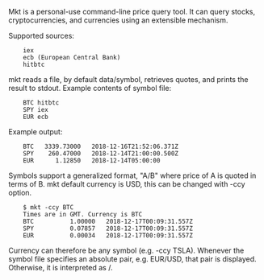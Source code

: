 Mkt is a personal-use command-line price query tool.
It can query stocks, cryptocurrencies, and currencies using
an extensible mechanism.

Supported sources:
~~~
    iex
    ecb (European Central Bank)
    hitbtc
~~~
  
mkt reads a file, by default data/symbol, retrieves quotes, and prints
the result to stdout. Example contents of symbol file:
~~~
    BTC hitbtc
    SPY iex
    EUR ecb
~~~

Example output:
~~~
    BTC   3339.73000   2018-12-16T21:52:06.371Z
    SPY    260.47000   2018-12-14T21:00:00.500Z
    EUR      1.12850   2018-12-14T05:00:00 
~~~

Symbols support a generalized format, "A/B" where price of A is quoted in
terms of B. mkt default currency is USD, this can be changed with -ccy option.
~~~
    $ mkt -ccy BTC
    Times are in GMT. Currency is BTC
    BTC          1.00000   2018-12-17T00:09:31.557Z
    SPY          0.07857   2018-12-17T00:09:31.557Z
    EUR          0.00034   2018-12-17T00:09:31.557Z
~~~

Currency can therefore be any symbol (e.g. -ccy TSLA).
Whenever the symbol file specifies an absolute pair, e.g. EUR/USD, that pair is displayed.
Otherwise, it is interpreted as /<ccy>.

